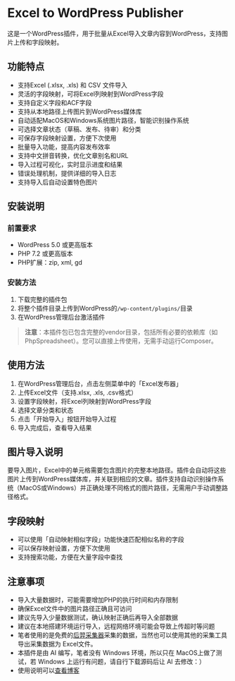 # Excel to WordPress Publisher

这是一个WordPress插件，用于批量从Excel导入文章内容到WordPress，支持图片上传和字段映射。

## 功能特点

- 支持Excel (.xlsx, .xls) 和 CSV 文件导入
- 灵活的字段映射，可将Excel列映射到WordPress字段
- 支持自定义字段和ACF字段
- 支持从本地路径上传图片到WordPress媒体库
- 自动适配MacOS和Windows系统图片路径，智能识别操作系统
- 可选择文章状态（草稿、发布、待审）和分类
- 可保存字段映射设置，方便下次使用
- 批量导入功能，提高内容发布效率
- 支持中文拼音转换，优化文章别名和URL
- 导入过程可视化，实时显示进度和结果
- 错误处理机制，提供详细的导入日志
- 支持导入后自动设置特色图片

## 安装说明

### 前置要求

- WordPress 5.0 或更高版本
- PHP 7.2 或更高版本
- PHP扩展：zip, xml, gd

### 安装方法

1. 下载完整的插件包
2. 将整个插件目录上传到WordPress的`/wp-content/plugins/`目录
3. 在WordPress管理后台激活插件

> **注意**：本插件包已包含完整的vendor目录，包括所有必要的依赖库（如PhpSpreadsheet）。您可以直接上传使用，无需手动运行Composer。

## 使用方法

1. 在WordPress管理后台，点击左侧菜单中的「Excel发布器」
2. 上传Excel文件（支持.xlsx, .xls, .csv格式）
3. 设置字段映射，将Excel列映射到WordPress字段
4. 选择文章分类和状态
5. 点击「开始导入」按钮开始导入过程
6. 导入完成后，查看导入结果

## 图片导入说明

要导入图片，Excel中的单元格需要包含图片的完整本地路径。插件会自动将这些图片上传到WordPress媒体库，并关联到相应的文章。插件支持自动识别操作系统（MacOS或Windows）并正确处理不同格式的图片路径，无需用户手动调整路径格式。

## 字段映射

- 可以使用「自动映射相似字段」功能快速匹配相似名称的字段
- 可以保存映射设置，方便下次使用
- 支持搜索功能，方便在大量字段中查找

## 注意事项

- 导入大量数据时，可能需要增加PHP的执行时间和内存限制
- 确保Excel文件中的图片路径正确且可访问
- 建议先导入少量数据测试，确认映射正确后再导入全部数据
- 建议在本地搭建环境运行导入，远程网络环境可能会导致上传超时等问题
- 笔者使用的是免费的[后羿采集器](https://www.houyicaiji.com/)采集的数据，当然也可以使用其他的采集工具导出采集数据为 Excel文件。
- 本插件是由 AI 编写，笔者没有 Windows 环境，所以只在 MacOS上做了测试，若 Windows 上运行有问题，请自行下载源码后让 AI 去修改：）
- 使用说明可以[查看博客](https://www.74110.net/notes/excel-to-wp-publisher/)
